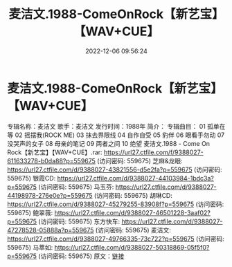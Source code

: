 ﻿---
title: 麦洁文.1988-ComeOnRock【新艺宝】【WAV+CUE】
date: 2022-12-06 09:56:24
categories: WAV车载音乐、镜像
tags: 华语中文
---
# 麦洁文.1988-ComeOnRock【新艺宝】【WAV+CUE】

专辑名称：麦洁文
歌手：麦洁文
发行时间：1988年
简介：
专辑曲目：
01 孤单在等
02 摇摆我(ROCK ME)
03 抹去界限线
04 自作自受
05 豹伴
06 眼看手勿动
07 没哭声的女子
08 母亲的笔记
09 两者之间
10 绝望
麦洁文.1988 - Come On Rock【新艺宝】【WAV+CUE】.rar: https://url27.ctfile.com/f/9388027-611633278-b0da88?p=559675
(访问密码: 559675)
芝麻&龙眼: https://url27.ctfile.com/d/9388027-43821556-d5e2fa?p=559675
(访问密码: 559675)
银霞CD: https://url27.ctfile.com/d/9388027-44103984-1bdc3a?p=559675
(访问密码: 559675)
马玉芬: https://url27.ctfile.com/d/9388027-44198978-276e0e?p=559675
(访问密码: 559675)
胡琳CD: https://url27.ctfile.com/d/9388027-45279255-83908f?p=559675
(访问密码: 559675)
鲍翠薇: https://url27.ctfile.com/d/9388027-46501228-3aaf02?p=559675
(访问密码: 559675)
东方快车: https://url27.ctfile.com/d/9388027-47278528-05888a?p=559675
(访问密码: 559675)
麦洁文: https://url27.ctfile.com/d/9388027-49766335-73c722?p=559675
(访问密码: 559675)
马萃如: https://url27.ctfile.com/d/9388027-50318869-05f5f0?p=559675
(访问密码: 559675)
原文：[链接](https://blog.sina.com.cn/s/blog_1647c7e76010310gy.html)
